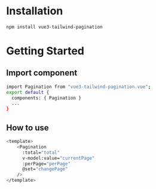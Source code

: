 # Installation

```sh
npm install vue3-tailwind-pagination
```

# Getting Started

## Import component

```sh
import Pagination from "vue3-tailwind-pagination.vue";
export default {
  components: { Pagination }
  ...
}
```

## How to use

```sh
<template>
    <Pagination
      :total="total"
      v-model:value="currentPage"
      :perPage="perPage"
      @set="changePage"
    />
</template>
```

